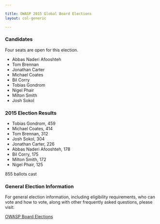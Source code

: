```yaml
---

title: OWASP 2015 Global Board Elections
layout: col-generic

---
```


### Candidates

Four seats are open for this election.

* Abbas Naderi Afooshteh
* Tom Brennan
* Jonathan Carter
* Michael Coates
* Bil Corry
* Tobias Gondrom
* Nigel Phair
* Milton Smith
* Josh Sokol

### 2015 Election Results
* Tobias Gondrom, 459
* Michael Coates, 414
* Tom Brennan, 312
* Josh Sokol, 304
* Jonathan Carter, 226
* Abbas Naderi Afooshteh, 178
* Bil Corry, 175
* Milton Smith, 172
* Nigel Phair, 125

855 ballots cast

### General Election Information 
For general election information, including eligibility requirements, who can vote and how to vote, along with other frequently 
asked questions, please visit:

[OWASP Board Elections](/www-board/elections)

